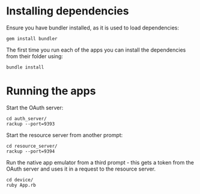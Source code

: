# Installing dependencies

Ensure you have bundler installed, as it is used to load dependencies:

    gem install bundler

The first time you run each of the apps you can install the dependencies from their folder using:

    bundle install

# Running the apps

Start the OAuth server:

    cd auth_server/
    rackup --port=9393

Start the resource server from another prompt:

    cd resource_server/
    rackup --port=9394

Run the native app emulator from a third prompt - this gets a token from the OAuth server and uses it in a request to the resource server.

    cd device/
    ruby App.rb